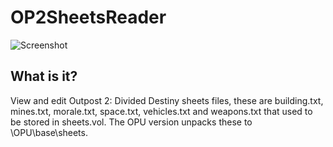 # OP2SheetsReader

![Screenshot](https://images.outpostuniverse.org/OP2SheetsReader.png)

## What is it?

View and edit Outpost 2: Divided Destiny sheets files, these are building.txt, mines.txt, morale.txt, space.txt, vehicles.txt and weapons.txt that used to be stored in sheets.vol. The OPU version unpacks these to \OPU\base\sheets.
